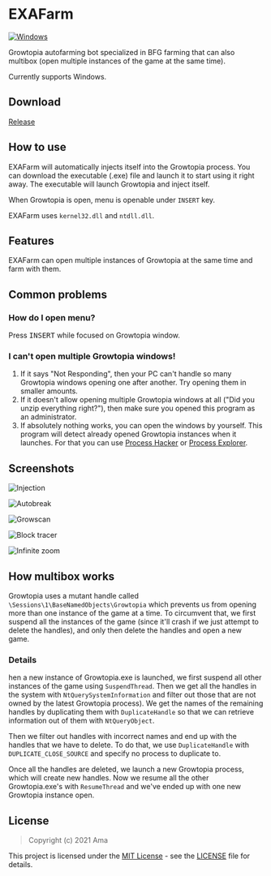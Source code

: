 # EXAFarm
[![Windows](https://github.com/danielkrupinski/GOESP/workflows/Windows/badge.svg)](https://github.com/NotAma666/EXAFarm)

Growtopia autofarming bot specialized in BFG farming that can also multibox (open multiple instances of the game at the same time). 

Currently supports Windows.

## Download
[Release](https://github.com/NotAma666/EXAFarm/releases/tag/2.0.7) 

## How to use

EXAFarm will automatically injects itself into the Growtopia process. You can download the executable (.exe) file and launch it to start using it right away. The executable will launch Growtopia and inject itself.

When Growtopia is open, menu is openable under `INSERT` key.

EXAFarm uses `kernel32.dll` and `ntdll.dll`.

## Features

EXAFarm can open multiple instances of Growtopia at the same time and farm with them. 

## Common problems

### How do I open menu?

Press <kbd>INSERT</kbd> while focused on Growtopia window.

### I can't open multiple Growtopia windows!

1. If it says "Not Responding", then your PC can't handle so many Growtopia windows opening one after another. Try opening them in smaller amounts.
2. If it doesn't allow opening multiple Growtopia windows at all ("Did you unzip everything right?"), then make sure you opened this program as an administrator.
3. If absolutely nothing works, you can open the windows by yourself. This program will detect already opened Growtopia instances when it launches. For that you can use [Process Hacker](https://github.com/processhacker/processhacker) or [Process Explorer](https://docs.microsoft.com/en-us/sysinternals/downloads/process-explorer).

## Screenshots

![Injection](https://i.imgur.com/xsEQx8T.png)

![Autobreak](https://i.imgur.com/5DAIavy.png)

![Growscan](https://i.imgur.com/woFLzF0.png)

![Block tracer](https://i.imgur.com/eGOue6m.png)

![Infinite zoom](https://i.imgur.com/UZDDKdl.png)


## How multibox works

Growtopia uses a mutant handle called `\Sessions\1\BaseNamedObjects\Growtopia` which prevents us from opening more than one instance of the game at a time. To circumvent that, we first suspend all the instances of the game (since it'll crash if we just attempt to delete the handles), and only then delete the handles and open a new game.

### Details
hen a new instance of Growtopia.exe is launched, we first suspend all other instances of the game using `SuspendThread`.
Then we get all the handles in the system with `NtQuerySystemInformation` and filter out those that are not owned by the latest Growtopia process). We get the names of the remaining handles by duplicating them with `DuplicateHandle` so that we can retrieve information out of them with `NtQueryObject`. 

Then we filter out handles with incorrect names and end up with the handles that we have to delete. 
To do that, we use `DuplicateHandle` with `DUPLICATE_CLOSE_SOURCE` and specify no process to duplicate to.

Once all the handles are deleted, we launch a new Growtopia process, which will create new handles. Now we resume all the other
Growtopia.exe's with `ResumeThread` and we've ended up with one new Growtopia instance open.

## License

> Copyright (c) 2021 Ama

This project is licensed under the [MIT License](https://opensource.org/licenses/mit-license.php) - see the [LICENSE](LICENSE) file for details.

